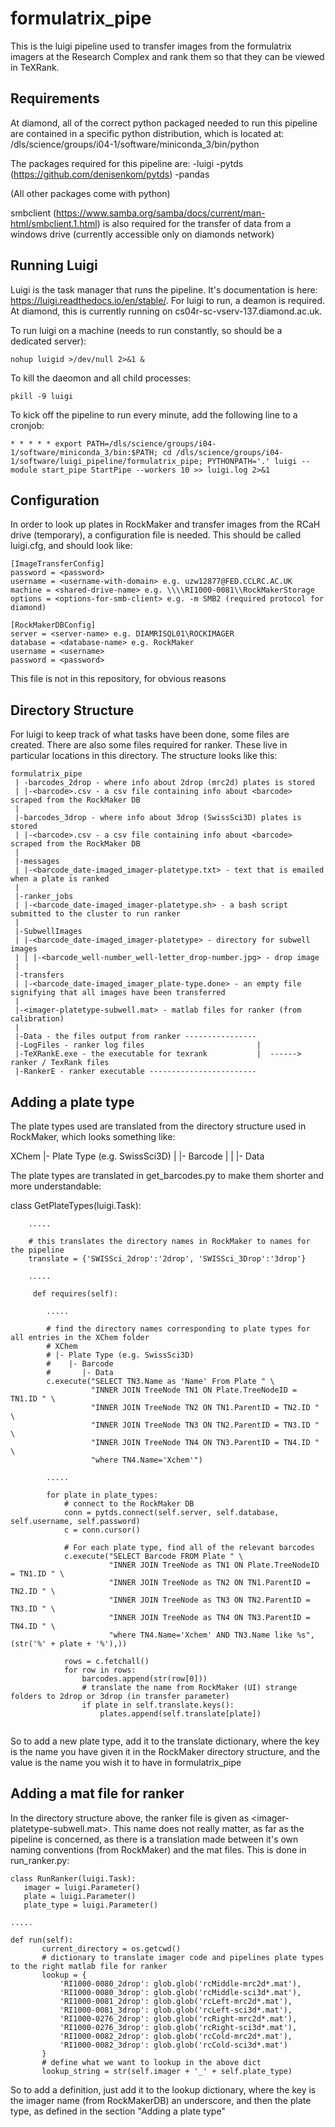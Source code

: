# formulatrix_pipe

This is the luigi pipeline used to transfer images from the formulatrix imagers at the Research Complex and rank them so that they can be viewed in TeXRank.

## Requirements

At diamond, all of the correct python packaged needed to run this pipeline are contained in a specific python distribution, which is located at: /dls/science/groups/i04-1/software/miniconda_3/bin/python

The packages required for this pipeline are:
-luigi
-pytds (https://github.com/denisenkom/pytds)
-pandas

(All other packages come with python)

smbclient (https://www.samba.org/samba/docs/current/man-html/smbclient.1.html) is also required for the transfer of data from a windows drive (currently accessible only on diamonds network)

## Running Luigi

Luigi is the task manager that runs the pipeline. It's documentation is here: https://luigi.readthedocs.io/en/stable/. For luigi to run, a deamon is required. At diamond, this is currently running on cs04r-sc-vserv-137.diamond.ac.uk.

To run luigi on a machine (needs to run constantly, so should be a dedicated server):

```nohup luigid >/dev/null 2>&1 &```

To kill the daeomon and all child processes:

```pkill -9 luigi```

To kick off the pipeline to run every minute, add the following line to a cronjob:

```* * * * * export PATH=/dls/science/groups/i04-1/software/miniconda_3/bin:$PATH; cd /dls/science/groups/i04-1/software/luigi_pipeline/formulatrix_pipe; PYTHONPATH='.' luigi --module start_pipe StartPipe --workers 10 >> luigi.log 2>&1```

## Configuration

In order to look up plates in RockMaker and transfer images from the RCaH drive (temporary), a configuration file is needed. This should be called luigi.cfg, and should look like:

```
[ImageTransferConfig]
password = <password>
username = <username-with-domain> e.g. uzw12877@FED.CCLRC.AC.UK
machine = <shared-drive-name> e.g. \\\\RI1000-0081\\RockMakerStorage
options = <options-for-smb-client> e.g. -m SMB2 (required protocol for diamond)

[RockMakerDBConfig]
server = <server-name> e.g. DIAMRISQL01\ROCKIMAGER
database = <database-name> e.g. RockMaker
username = <username>
password = <password>
```

This file is not in this repository, for obvious reasons

## Directory Structure

For luigi to keep track of what tasks have been done, some files are created. There are also some files required for ranker. These live in particular locations in this directory. The structure looks like this:

```
formulatrix_pipe
 | -barcodes_2drop - where info about 2drop (mrc2d) plates is stored
 | |-<barcode>.csv - a csv file containing info about <barcode> scraped from the RockMaker DB
 |
 |-barcodes_3drop - where info about 3drop (SwissSci3D) plates is stored
 | |-<barcode>.csv - a csv file containing info about <barcode> scraped from the RockMaker DB
 |
 |-messages
 | |-<barcode_date-imaged_imager-platetype.txt> - text that is emailed when a plate is ranked
 |
 |-ranker_jobs
 | |-<barcode_date-imaged_imager-platetype.sh> - a bash script submitted to the cluster to run ranker
 |
 |-SubwellImages
 | |-<barcode_date-imaged_imager-platetype> - directory for subwell images
 | | |-<barcode_well-number_well-letter_drop-number.jpg> - drop image
 |
 |-transfers
 | |-<barcode_date-imaged_imager_plate-type.done> - an empty file signifying that all images have been transferred
 |
 |-<imager-platetype-subwell.mat> - matlab files for ranker (from calibration)
 |
 |-Data - the files output from ranker ----------------
 |-LogFiles - ranker log files                         |
 |-TeXRankE.exe - the executable for texrank           |  ------> ranker / TexRank files
 |-RankerE - ranker executable ------------------------
 ```

## Adding a plate type

The plate types used are translated from the directory structure used in RockMaker, which looks something like:

XChem
|- Plate Type (e.g. SwissSci3D)
| |- Barcode
| | |- Data

The plate types are translated in get_barcodes.py to make them shorter and more understandable:

class GetPlateTypes(luigi.Task):
```
    .....
    
    # this translates the directory names in RockMaker to names for the pipeline
    translate = {'SWISSci_2drop':'2drop', 'SWISSci_3Drop':'3drop'}
    
    .....
    
     def requires(self):
        
        .....

        # find the directory names corresponding to plate types for all entries in the XChem folder
        # XChem
        # |- Plate Type (e.g. SwissSci3D)
        #    |- Barcode
        #       |- Data
        c.execute("SELECT TN3.Name as 'Name' From Plate " \
                  "INNER JOIN TreeNode TN1 ON Plate.TreeNodeID = TN1.ID " \
                  "INNER JOIN TreeNode TN2 ON TN1.ParentID = TN2.ID " \
                  "INNER JOIN TreeNode TN3 ON TN2.ParentID = TN3.ID " \
                  "INNER JOIN TreeNode TN4 ON TN3.ParentID = TN4.ID " \
                  "where TN4.Name='Xchem'")

        .....

        for plate in plate_types:
            # connect to the RockMaker DB
            conn = pytds.connect(self.server, self.database, self.username, self.password)
            c = conn.cursor()

            # For each plate type, find all of the relevant barcodes
            c.execute("SELECT Barcode FROM Plate " \
                      "INNER JOIN TreeNode as TN1 ON Plate.TreeNodeID = TN1.ID " \
                      "INNER JOIN TreeNode as TN2 ON TN1.ParentID = TN2.ID " \
                      "INNER JOIN TreeNode as TN3 ON TN2.ParentID = TN3.ID " \
                      "INNER JOIN TreeNode as TN4 ON TN3.ParentID = TN4.ID " \
                      "where TN4.Name='Xchem' AND TN3.Name like %s", (str('%' + plate + '%'),))

            rows = c.fetchall()
            for row in rows:
                barcodes.append(str(row[0]))
                # translate the name from RockMaker (UI) strange folders to 2drop or 3drop (in transfer parameter)
                if plate in self.translate.keys():
                    plates.append(self.translate[plate])
                    
```
So to add a new plate type, add it to the translate dictionary, where the key is the name you have given it in the RockMaker directory structure, and the value is the name you wish it to have in formulatrix_pipe

## Adding a mat file for ranker

In the directory structure above, the ranker file is given as <imager-platetype-subwell.mat>. This name does not really matter, as far as the pipeline is concerned, as there is a translation made between it's own naming conventions (from RockMaker) and the mat files. This is done in run_ranker.py:
```
class RunRanker(luigi.Task):
   imager = luigi.Parameter()
   plate = luigi.Parameter()
   plate_type = luigi.Parameter()
   
.....

def run(self):
       current_directory = os.getcwd()
       # dictionary to translate imager code and pipelines plate types to the right matlab file for ranker
       lookup = {
           'RI1000-0080_2drop': glob.glob('rcMiddle-mrc2d*.mat'),
           'RI1000-0080_3drop': glob.glob('rcMiddle-sci3d*.mat'),
           'RI1000-0081_2drop': glob.glob('rcLeft-mrc2d*.mat'),
           'RI1000-0081_3drop': glob.glob('rcLeft-sci3d*.mat'),
           'RI1000-0276_2drop': glob.glob('rcRight-mrc2d*.mat'),
           'RI1000-0276_3drop': glob.glob('rcRight-sci3d*.mat'),
           'RI1000-0082_2drop': glob.glob('rcCold-mrc2d*.mat'),
           'RI1000-0082_3drop': glob.glob('rcCold-sci3d*.mat')
       }
       # define what we want to lookup in the above dict
       lookup_string = str(self.imager + '_' + self.plate_type)
 ```      
 
So to add a definition, just add it to the lookup dictionary, where the key is the imager name (from RockMakerDB) an underscore, and then the plate type, as defined in the section "Adding a plate type"
